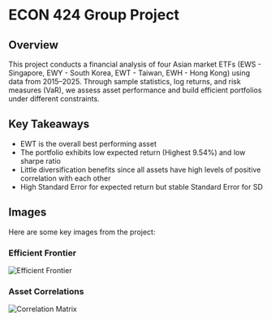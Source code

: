 # ECON 424 Group Project

## Overview
This project conducts a financial analysis of four Asian market ETFs (EWS - Singapore, EWY - South Korea, EWT - Taiwan, EWH - Hong Kong) using data from 2015–2025. Through sample statistics, log returns, and risk measures (VaR), we assess asset performance and build efficient portfolios under different constraints.

## Key Takeaways
- EWT is the overall best performing asset
- The portfolio exhibits low expected return (Highest 9.54%) and low sharpe ratio
- Little diversification benefits since all assets have high levels of positive correlation with each other 
- High Standard Error for expected return but stable Standard Error for SD

## Images
Here are some key images from the project:

### Efficient Frontier
![Efficient Frontier](efficient_frontier.png)

### Asset Correlations
![Correlation Matrix](correlation.png)
